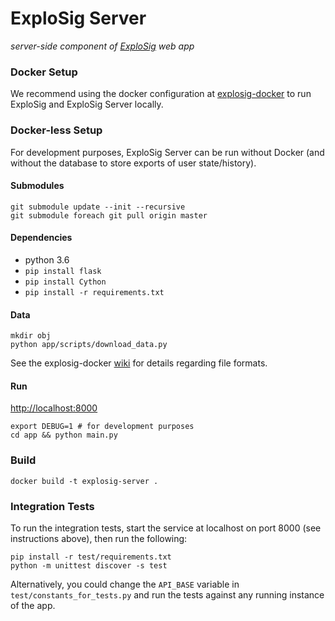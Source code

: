 # ExploSig Server

_server-side component of [ExploSig](https://github.com/lrgr/explosig) web app_

### Docker Setup
We recommend using the docker configuration at [explosig-docker](https://github.com/lrgr/explosig-docker) to run ExploSig and ExploSig Server locally. 


### Docker-less Setup
For development purposes, ExploSig Server can be run without Docker (and without the database to store exports of user state/history).

#### Submodules
```
git submodule update --init --recursive
git submodule foreach git pull origin master
```

#### Dependencies
- python 3.6
- `pip install flask`
- `pip install Cython`
- `pip install -r requirements.txt`

#### Data
```
mkdir obj
python app/scripts/download_data.py
```

See the explosig-docker [wiki](https://github.com/lrgr/explosig-docker/wiki) for details regarding file formats. 

#### Run
[http://localhost:8000](http://localhost:8000)
```
export DEBUG=1 # for development purposes
cd app && python main.py
```

### Build
```
docker build -t explosig-server .
```

### Integration Tests
To run the integration tests, start the service at localhost on port 8000 (see instructions above), then run the following:
```
pip install -r test/requirements.txt
python -m unittest discover -s test
```
Alternatively, you could change the `API_BASE` variable in `test/constants_for_tests.py` and run the tests against any running instance of the app.
